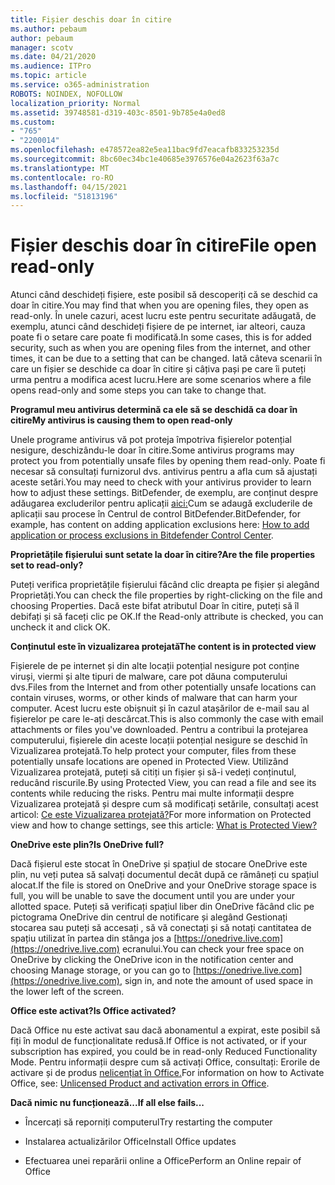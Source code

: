 ```yaml
---
title: Fișier deschis doar în citire
ms.author: pebaum
author: pebaum
manager: scotv
ms.date: 04/21/2020
ms.audience: ITPro
ms.topic: article
ms.service: o365-administration
ROBOTS: NOINDEX, NOFOLLOW
localization_priority: Normal
ms.assetid: 39748581-d319-403c-8501-9b785e4a0ed8
ms.custom:
- "765"
- "2200014"
ms.openlocfilehash: e478572ea82e5ea11bac9fd7eacafb833253235d
ms.sourcegitcommit: 8bc60ec34bc1e40685e3976576e04a2623f63a7c
ms.translationtype: MT
ms.contentlocale: ro-RO
ms.lasthandoff: 04/15/2021
ms.locfileid: "51813196"
---
```

# <a name="file-open-read-only"></a><span data-ttu-id="f5732-102">Fișier deschis doar în citire</span><span class="sxs-lookup"><span data-stu-id="f5732-102">File open read-only</span></span>

<span data-ttu-id="f5732-103">Atunci când deschideți fișiere, este posibil să descoperiți că se deschid ca doar în citire.</span><span class="sxs-lookup"><span data-stu-id="f5732-103">You may find that when you are opening files, they open as read-only.</span></span> <span data-ttu-id="f5732-104">În unele cazuri, acest lucru este pentru securitate adăugată, de exemplu, atunci când deschideți fișiere de pe internet, iar alteori, cauza poate fi o setare care poate fi modificată.</span><span class="sxs-lookup"><span data-stu-id="f5732-104">In some cases, this is for added security, such as when you are opening files from the internet, and other times, it can be due to a setting that can be changed.</span></span> <span data-ttu-id="f5732-105">Iată câteva scenarii în care un fișier se deschide ca doar în citire și câțiva pași pe care îi puteți urma pentru a modifica acest lucru.</span><span class="sxs-lookup"><span data-stu-id="f5732-105">Here are some scenarios where a file opens read-only and some steps you can take to change that.</span></span>
  
 <span data-ttu-id="f5732-106">**Programul meu antivirus determină ca ele să se deschidă ca doar în citire**</span><span class="sxs-lookup"><span data-stu-id="f5732-106">**My antivirus is causing them to open read-only**</span></span>
  
<span data-ttu-id="f5732-107">Unele programe antivirus vă pot proteja împotriva fișierelor potențial nesigure, deschizându-le doar în citire.</span><span class="sxs-lookup"><span data-stu-id="f5732-107">Some antivirus programs may protect you from potentially unsafe files by opening them read-only.</span></span> <span data-ttu-id="f5732-108">Poate fi necesar să consultați furnizorul dvs. antivirus pentru a afla cum să ajustați aceste setări.</span><span class="sxs-lookup"><span data-stu-id="f5732-108">You may need to check with your antivirus provider to learn how to adjust these settings.</span></span> <span data-ttu-id="f5732-109">BitDefender, de exemplu, are conținut despre adăugarea excluderilor pentru aplicații [aici:](https://aka.ms/AA6098i)Cum se adaugă excluderile de aplicații sau procese în Centrul de control BitDefender.</span><span class="sxs-lookup"><span data-stu-id="f5732-109">BitDefender, for example, has content on adding application exclusions here: [How to add application or process exclusions in Bitdefender Control Center](https://aka.ms/AA6098i).</span></span>
  
 <span data-ttu-id="f5732-110">**Proprietățile fișierului sunt setate la doar în citire?**</span><span class="sxs-lookup"><span data-stu-id="f5732-110">**Are the file properties set to read-only?**</span></span>
  
<span data-ttu-id="f5732-111">Puteți verifica proprietățile fișierului făcând clic dreapta pe fișier și alegând Proprietăți.</span><span class="sxs-lookup"><span data-stu-id="f5732-111">You can check the file properties by right-clicking on the file and choosing Properties.</span></span> <span data-ttu-id="f5732-112">Dacă este bifat atributul Doar în citire, puteți să îl debifați și să faceți clic pe OK.</span><span class="sxs-lookup"><span data-stu-id="f5732-112">If the Read-only attribute is checked, you can uncheck it and click OK.</span></span>
  
 <span data-ttu-id="f5732-113">**Conținutul este în vizualizarea protejată**</span><span class="sxs-lookup"><span data-stu-id="f5732-113">**The content is in protected view**</span></span>
  
<span data-ttu-id="f5732-114">Fișierele de pe internet și din alte locații potențial nesigure pot conține viruși, viermi și alte tipuri de malware, care pot dăuna computerului dvs.</span><span class="sxs-lookup"><span data-stu-id="f5732-114">Files from the Internet and from other potentially unsafe locations can contain viruses, worms, or other kinds of malware that can harm your computer.</span></span> <span data-ttu-id="f5732-115">Acest lucru este obișnuit și în cazul atașărilor de e-mail sau al fișierelor pe care le-ați descărcat.</span><span class="sxs-lookup"><span data-stu-id="f5732-115">This is also commonly the case with email attachments or files you've downloaded.</span></span> <span data-ttu-id="f5732-116">Pentru a contribui la protejarea computerului, fișierele din aceste locații potențial nesigure se deschid în Vizualizarea protejată.</span><span class="sxs-lookup"><span data-stu-id="f5732-116">To help protect your computer, files from these potentially unsafe locations are opened in Protected View.</span></span> <span data-ttu-id="f5732-117">Utilizând Vizualizarea protejată, puteți să citiți un fișier și să-i vedeți conținutul, reducând riscurile.</span><span class="sxs-lookup"><span data-stu-id="f5732-117">By using Protected View, you can read a file and see its contents while reducing the risks.</span></span> <span data-ttu-id="f5732-118">Pentru mai multe informații despre Vizualizarea protejată și despre cum să modificați setările, consultați acest articol: [Ce este Vizualizarea protejată?](https://support.office.com/article/d6f09ac7-e6b9-4495-8e43-2bbcdbcb6653)</span><span class="sxs-lookup"><span data-stu-id="f5732-118">For more information on Protected view and how to change settings, see this article: [What is Protected View?](https://support.office.com/article/d6f09ac7-e6b9-4495-8e43-2bbcdbcb6653)</span></span>
  
 <span data-ttu-id="f5732-119">**OneDrive este plin?**</span><span class="sxs-lookup"><span data-stu-id="f5732-119">**Is OneDrive full?**</span></span>
  
<span data-ttu-id="f5732-120">Dacă fișierul este stocat în OneDrive și spațiul de stocare OneDrive este plin, nu veți putea să salvați documentul decât după ce rămâneți cu spațiul alocat.</span><span class="sxs-lookup"><span data-stu-id="f5732-120">If the file is stored on OneDrive and your OneDrive storage space is full, you will be unable to save the document until you are under your allotted space.</span></span> <span data-ttu-id="f5732-121">Puteți să verificați spațiul liber din OneDrive făcând clic pe pictograma OneDrive din centrul de notificare și alegând Gestionați stocarea sau puteți să accesați , să vă conectați și să notați cantitatea de spațiu utilizat în partea din stânga jos a [https://onedrive.live.com](https://onedrive.live.com) ecranului.</span><span class="sxs-lookup"><span data-stu-id="f5732-121">You can check your free space on OneDrive by clicking the OneDrive icon in the notification center and choosing Manage storage, or you can go to [https://onedrive.live.com](https://onedrive.live.com), sign in, and note the amount of used space in the lower left of the screen.</span></span>
  
 <span data-ttu-id="f5732-122">**Office este activat?**</span><span class="sxs-lookup"><span data-stu-id="f5732-122">**Is Office activated?**</span></span>
  
<span data-ttu-id="f5732-123">Dacă Office nu este activat sau dacă abonamentul a expirat, este posibil să fiți în modul de funcționalitate redusă.</span><span class="sxs-lookup"><span data-stu-id="f5732-123">If Office is not activated, or if your subscription has expired, you could be in read-only Reduced Functionality Mode.</span></span> <span data-ttu-id="f5732-124">Pentru informații despre cum să activați Office, consultați: Erorile de activare și de produs [nelicențiat în Office.](https://support.office.com/article/0d23d3c0-c19c-4b2f-9845-5344fedc4380)</span><span class="sxs-lookup"><span data-stu-id="f5732-124">For information on how to Activate Office, see: [Unlicensed Product and activation errors in Office](https://support.office.com/article/0d23d3c0-c19c-4b2f-9845-5344fedc4380).</span></span>
  
 <span data-ttu-id="f5732-125">**Dacă nimic nu funcționează...**</span><span class="sxs-lookup"><span data-stu-id="f5732-125">**If all else fails...**</span></span>
  
- <span data-ttu-id="f5732-126">Încercați să reporniți computerul</span><span class="sxs-lookup"><span data-stu-id="f5732-126">Try restarting the computer</span></span>
    
- <span data-ttu-id="f5732-127">Instalarea actualizărilor Office</span><span class="sxs-lookup"><span data-stu-id="f5732-127">Install Office updates</span></span>
    
- <span data-ttu-id="f5732-128">Efectuarea unei reparării online a Office</span><span class="sxs-lookup"><span data-stu-id="f5732-128">Perform an Online repair of Office</span></span>
    

